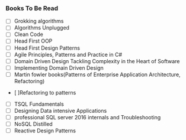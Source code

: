 ### Books To Be Read

- [ ] Grokking algorithms
- [ ] Algorithms Unplugged
- [ ] Clean Code
- [ ] Head First OOP
- [ ] Head First Design Patterns
- [ ] Agile Principles, Patterns and Practice in C#
- [ ] Domain Driven Design Tackling Complexity in the Heart of Software
- [ ] Implementing Domain Driven Design
- [ ] Martin fowler books(Patterns of Enterprise Application Architecture, Refactoring)
- [ ]Refactoring to patterns
- [ ] TSQL Fundamentals
- [ ] Designing Data intensive Applications
- [ ] professional SQL server 2016 internals and  Troubleshooting
- [ ] NoSQL Distilled
- [ ] Reactive Design Patterns